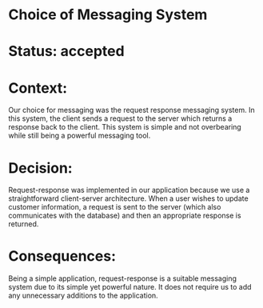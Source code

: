 # Choice of Messaging System

# Status: accepted

# Context:

Our choice for messaging was the request response messaging system. In this system, the client sends a request to the server which returns a response back to the client. This system is simple and not overbearing while still being a powerful messaging tool.

# Decision:

Request-response was implemented in our application because we use a straightforward client-server architecture. When a user wishes to update customer information, a request is sent to the server (which also communicates with the database) and then an appropriate response is returned.


# Consequences:

Being a simple application, request-response is a suitable messaging system due to its simple yet powerful nature. It does not require us to add any unnecessary additions to the application.
